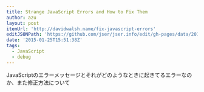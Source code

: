 ```yaml
---
title: Strange JavaScript Errors and How to Fix Them
author: azu
layout: post
itemUrl: 'http://davidwalsh.name/fix-javascript-errors'
editJSONPath: 'https://github.com/jser/jser.info/edit/gh-pages/data/2015/01/index.json'
date: '2015-01-25T15:51:38Z'
tags:
  - JavaScript
  - debug
---
```

JavaScriptのエラーメッセージとそれがどのようなときに起きてるエラーなのか、また修正方法について
